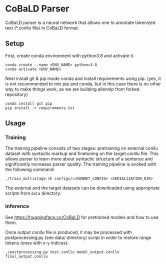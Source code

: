 # CoBaLD Parser

CoBaLD parser is a neural network that allows one to annotate tokenized text (*.conllu file) in CoBaLD format.

## Setup

First, create conda environment with python3.8 and activate it.
```
conda create --name <ENV_NAME> python=3.8
conda activate <ENV_NAME>
```

Next install git & pip inside conda and install requirements using pip.
(yes, it is not recommended to mix pip and conda, but in this case there is no other way to make things work, as we are building allennlp from forked repository)
```
conda install git pip
pip install -r requirements.txt
```

## Usage

### Training

The training pipeline consists of two stages: pretraining on external conllu dataset with syntactic markup and finetuning on the target conllu file. This allows parser to learn more about syntactic structure of a sentence and significantly increases parser quality. The training pipeline is evoked with the following command:
```
./train_multistage.sh configs/<JSONNET_CONFIG> <SERIALIZATION_DIR>
```

The external and the target datasets can be downloaded using appropriate scripts from `data` directory.

### Inference

See https://huggingface.co/CoBaLD for pretrained models and how to use them.

Once output conllu file is produced, it may be processed with postprocessing.py (see data/ directory) script in order to restore range tokens (ones with x-y indices):
```
./postprocessing.py test.conllu model_output.conllu final_output.conllu
```
